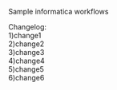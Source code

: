 Sample informatica workflows

Changelog: <br>
1)change1<br>
2)change2<br>
3)change3<br>
4)change4<br>
5)change5<br>
6)change6<br>